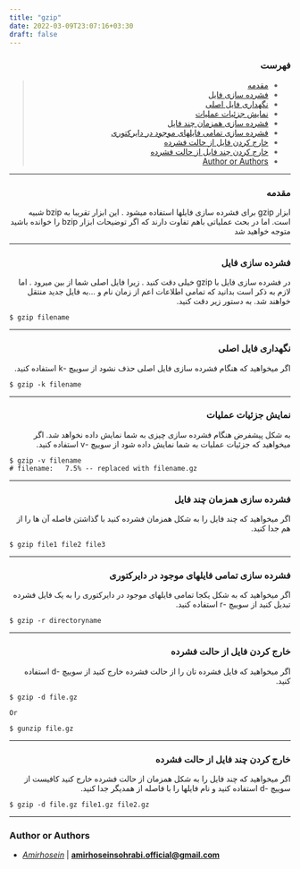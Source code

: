 ```yaml
---
title: "gzip"
date: 2022-03-09T23:07:16+03:30
draft: false
---
```


<div dir='rtl'>

### فهرست

> - [مقدمه](#مقدمه)
> - [فشرده سازی فایل](#فشرده-سازی-فایل)
> - [نگهداری فایل اصلی](#نگهداری-فایل-اصلی)
> - [نمایش جزئیات عملیات](#نمایش-جزئیات-عملیات)
> - [فشرده سازی همزمان چند فایل](#فشرده-سازی-همزمان-چند-فایل)
> - [فشرده سازی تمامی فایلهای موجود در دایرکتوری](#فشرده-سازی-تمامی-فایلهای-موجود-در-دایرکتوری)
> - [خارج کردن فایل از حالت فشرده](#خارج-کردن-فایل-از-حالت-فشرده)
> - [خارج کردن چند فایل از حالت فشرده](#خارج-کردن-چند-فایل-از-حالت-فشرده)
> - [Author or Authors](#author-or-authors)
</div>


---
<div dir='rtl'>

### مقدمه
ابزار gzip برای فشرده سازی فایلها استفاده میشود . این ابزار تقریبا به bzip شبیه است. اما در بحث عملیاتی باهم تفاوت دارند که اگر توضیحات ابزار bzip را خوانده باشید متوجه خواهید شد
</div>


---
<div dir='rtl'>

### فشرده سازی فایل
در فشرده سازی فایل با gzip خیلی دقت کنید . زیرا فایل اصلی شما از بین میرود . اما لازم به ذکر است بدانید که تمامی اطلاعات اعم از زمان نام و ...به فایل جدید منتقل خواهند شد. به دستور زیر دقت کنید.
</div>

    $ gzip filename

---
<div dir='rtl'>

### نگهداری فایل اصلی
اگر میخواهید که هنگام فشرده سازی فایل اصلی حذف نشود از سوییچ -k استفاده کنید.
</div>

    $ gzip -k filename

---
<div dir='rtl'>

### نمایش جزئیات عملیات
به شکل پیشفرض هنگام فشرده سازی چیزی به شما نمایش داده نخواهد شد. اگر میخواهید که جزئیات عملیات به شما نمایش داده شود از سوییچ -v استفاده کنید.
</div>

    $ gzip -v filename
    # filename:	  7.5% -- replaced with filename.gz

---
<div dir='rtl'>

### فشرده سازی همزمان چند فایل
اگر میخواهید که چند فایل را به شکل همزمان فشرده کنید با گذاشتن فاصله آن ها را از هم جدا کنید.
</div>

    $ gzip file1 file2 file3



---
<div dir='rtl'>

### فشرده سازی تمامی فایلهای موجود در دایرکتوری
اگر میخواهید که به شکل یکجا تمامی فایلهای موجود در دایرکتوری را به یک فایل فشرده تبدیل کنید از سوییچ -r استفاده کنید.
</div>


    $ gzip -r directoryname
---
<div dir='rtl'>

### خارج کردن فایل از حالت فشرده
اگر میخواهید که فایل فشرده تان را از حالت فشرده خارج کنید از سوییچ -d استفاده کنید.
</div>

    $ gzip -d file.gz
    
    Or

    $ gunzip file.gz

---
<div dir='rtl'>

### خارج کردن چند فایل از حالت فشرده
اگر میخواهید که چند فایل را به شکل همزمان از حالت فشرده خارج کنید کافیست از سوییچ -d استفاده کنید و نام فایلها را با فاصله از همدیگر جدا کنید.
</div>

    $ gzip -d file.gz file1.gz file2.gz
---

### Author or Authors

- *[Amirhosein](https://github.com/amirhoseinsb)* | **<amirhoseinsohrabi.official@gmail.com>**

